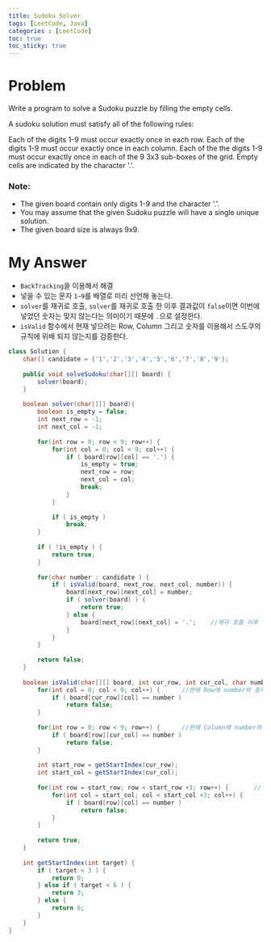 ```yaml
---
title: Sudoku Solver
tags: [LeetCode, Java]
categories : [LeetCode]
toc: true
toc_sticky: true
---
```


# Problem

Write a program to solve a Sudoku puzzle by filling the empty cells.

A sudoku solution must satisfy all of the following rules:

Each of the digits 1-9 must occur exactly once in each row.
Each of the digits 1-9 must occur exactly once in each column.
Each of the the digits 1-9 must occur exactly once in each of the 9 3x3 sub-boxes of the grid.
Empty cells are indicated by the character '.'.

### Note:

* The given board contain only digits 1-9 and the character '.'.
* You may assume that the given Sudoku puzzle will have a single unique solution.
* The given board size is always 9x9.


# My Answer

* `BackTracking`을 이용해서 해결
* 넣을 수 있는 문자 `1~9`를 배열로 미리 선언해 놓는다.
* `solver`를 재귀로 호출, `solver`를 재귀로 호출 한 이후 결과값이 `false`이면 이번에 넣었던 숫자는 맞지 않는다는 의미이기 때문에 `.`으로 설정한다.
* `isValid` 함수에서 현재 넣으려는 Row, Column 그리고 숫자를 이용해서 스도쿠의 규칙에 위배 되지 않는지를 검증한다.
  
```java
class Solution {
    char[] candidate = {'1','2','3','4','5','6','7','8','9'};
    
    public void solveSudoku(char[][] board) {
        solver(board);
    }
    
    boolean solver(char[][] board){           
        boolean is_empty = false;
        int next_row = -1;
        int next_col = -1;
        
        for(int row = 0; row < 9; row++) {
            for(int col = 0; col < 9; col++) {
                if ( board[row][col] == '.') {
                    is_empty = true;
                    next_row = row;
                    next_col = col;
                    break;
                }                    
            }
            
            if ( is_empty )
                break;
        }
        
        if ( !is_empty ) {
            return true;
        }
        
        for(char number : candidate ) {    
            if ( isValid(board, next_row, next_col, number)) {
                board[next_row][next_col] = number;
                if ( solver(board) ) {
                    return true;
                } else {
                    board[next_row][next_col] = '.';    //재귀 호출 이후 결과값이 false가 나왔다는 것은 다른 숫자를 넣어야 한다는것이니 빈값으로 설정
                }
            }
        }
        
        return false;
    }
    
    boolean isValid(char[][] board, int cur_row, int cur_col, char number) {
        for(int col = 0; col < 9; col++) {      //현재 Row에 number와 중복된 숫자가 있는지 확인
            if ( board[cur_row][col] == number )
                return false;
        }
        
        for(int row = 0; row < 9; row++) {      //현재 Column에 number와 중복된 숫자가 있는지 확인
            if ( board[row][cur_col] == number )
                return false;
        }
        
        int start_row = getStartIndex(cur_row);
        int start_col = getStartIndex(cur_col);
        
        for(int row = start_row; row < start_row +3; row++) {       //현재 Row와 Column이 속해 있는 3x3 영역에 중복된 숫자가 있는지 확인
            for(int col = start_col; col < start_col +3; col++) {
                if ( board[row][col] == number )
                    return false;
            }
        }
        
        return true;
    }
    
    int getStartIndex(int target) {
        if ( target < 3 ) {
            return 0;
        } else if ( target < 6 ) {
            return 3;
        } else {
            return 6;
        }            
    }
}
```

